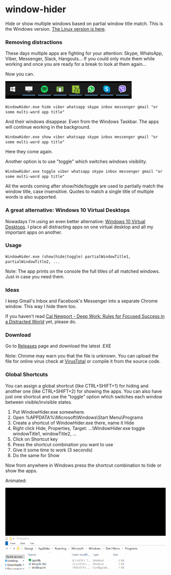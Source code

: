 # window-hider
Hide or show multiple windows based on partial window title match. This is the Windows version. [The Linux version is here](https://github.com/georgiptr/window-hider-linux).

### Removing distractions
These days multiple apps are fighting for your attention: Skype, WhatsApp, Viber, Messenger, Slack, Hangouts... If you could only mute them while working and once you are ready for a break to look at them again...

Now you can.

![Show Hide Animation](https://github.com/georgiptr/window-hider/raw/master/Images/showhide.gif)

```
WindowHider.exe hide viber whatsapp skype inbox messenger gmail "or some multi-word app title"
```

And their windows disappear. Even from the Windows Taskbar. The apps will continue working in the background.

```
WindowHider.exe show viber whatsapp skype inbox messenger gmail "or some multi-word app title"
```

Here they come again.

Another option is to use "toggle" which switches windows visibility.

```
WindowHider.exe toggle viber whatsapp skype inbox messenger gmail "or some multi-word app title"
```

All the words coming after show/hide/toggle are used to partially match the window title, case insensitive. Quotes to match a single title of multiple words is also supported.

### A great alternative: Windows 10 Virtual Desktops

Nowadays I'm using an even better alternative: [Windows 10 Virtual Desktops](https://community.windows.com/en-us/stories/virtual-desktop-windows-10). I place all distracting apps on one virtual desktop and all my important apps on another.

### Usage

```
WindowHider.exe (show|hide|toggle) partialWindowTitle1, partialWindowTitle2, ...
```

Note: The app prints on the console the full titles of all matched windows. Just in case you need them.

### Ideas

I keep Gmail's Inbox and Facebook's Messenger into a separate Chrome window. This way I hide them too.

If you haven't read [Cal Newport - Deep Work: Rules for Focused Success in a Distracted World](https://www.goodreads.com/book/show/25744928-deep-work) yet, please do.

### Download

Go to [Releases](https://github.com/georgiptr/window-hider/releases) page and download the latest .EXE

Note: Chrome may warn you that the file is unknown. You can upload the file for online virus check at [VirusTotal](https://www.virustotal.com) or compile it from the source code.

### Global Shortcuts

You can assign a global shortcut (like CTRL+SHIFT+1) for hiding and another one (like CTRL+SHIFT+2) for showing the apps. You can also have just one shortcut and use the "toggle" option which switches each window between visible/invisible states.

1. Put WindowHider.exe somewhere.
2. Open %APPDATA%\Microsoft\Windows\Start Menu\Programs
3. Create a shortcut of WindowHider.exe there, name it Hide
4. Right click Hide, Properties, Target: ...\WindowHider.exe toggle windowTitle1, windowTitle2, ...
5. Click on Shortcut key
6. Press the shortcut combination you want to use
7. Give it some time to work (3 seconds)
8. Do the same for Show

Now from anywhere in Windows press the shortcut combination to hide or show the apps.

Animated:

![Shortcuts Animation](https://github.com/georgiptr/window-hider/raw/master/Images/showhide2.gif)
